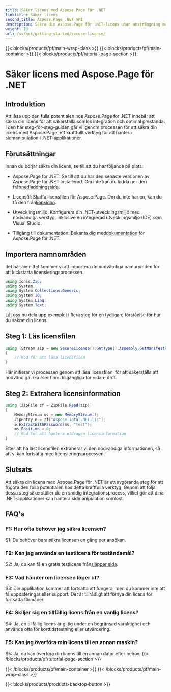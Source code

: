 ```yaml
---
title: Säker licens med Aspose.Page för .NET
linktitle: Säker licens
second_title: Aspose.Page .NET API
description: Säkra din Aspose.Page för .NET-licens utan ansträngning med vår steg-för-steg-guide. Lås upp den fulla potentialen för sömlös sidmanipulation i dina .NET-applikationer.
weight: 13
url: /sv/net/getting-started/secure-license/
---
```


{{< blocks/products/pf/main-wrap-class >}}
{{< blocks/products/pf/main-container >}}
{{< blocks/products/pf/tutorial-page-section >}}

# Säker licens med Aspose.Page för .NET

## Introduktion

Att låsa upp den fulla potentialen hos Aspose.Page för .NET innebär att säkra din licens för att säkerställa sömlös integration och optimal prestanda. I den här steg-för-steg-guiden går vi igenom processen för att säkra din licens med Aspose.Page, ett kraftfullt verktyg för att hantera sidmanipulation i .NET-applikationer.

## Förutsättningar

Innan du börjar säkra din licens, se till att du har följande på plats:

-  Aspose.Page for .NET: Se till att du har den senaste versionen av Aspose.Page for .NET installerad. Om inte kan du ladda ner den från[nedladdningssida](https://releases.aspose.com/page/net/).

-  Licensfil: Skaffa licensfilen för Aspose.Page. Om du inte har en, kan du få den från[köpsidan](https://purchase.aspose.com/buy).

- Utvecklingsmiljö: Konfigurera din .NET-utvecklingsmiljö med nödvändiga verktyg, inklusive en integrerad utvecklingsmiljö (IDE) som Visual Studio.

-  Tillgång till dokumentation: Bekanta dig med[dokumentation](https://reference.aspose.com/page/net/) för Aspose.Page för .NET.

## Importera namnområden

det här avsnittet kommer vi att importera de nödvändiga namnrymden för att kickstarta licensieringsprocessen.


```csharp
using Ionic.Zip;
using System;
using System.Collections.Generic;
using System.IO;
using System.Linq;
using System.Text;
```

Låt oss nu dela upp exemplet i flera steg för en tydligare förståelse för hur du säkrar din licens.

## Steg 1: Läs licensfilen

```csharp
using (Stream zip = new SecureLicense().GetType().Assembly.GetManifestResourceStream("Aspose.Total.NET.lic.zip"))
{
    // Kod för att läsa licensfilen
}
```

Här initierar vi processen genom att läsa licensfilen, för att säkerställa att nödvändiga resurser finns tillgängliga för vidare drift.

## Steg 2: Extrahera licensinformation

```csharp
using (ZipFile zf = ZipFile.Read(zip))
{
    MemoryStream ms = new MemoryStream();
    ZipEntry e = zf["Aspose.Total.NET.lic"];
    e.ExtractWithPassword(ms, "test");
    ms.Position = 0;
    // Kod för att hantera utdragen licensinformation
}
```

Efter att ha läst licensfilen extraherar vi den nödvändiga informationen, så att vi kan fortsätta med licensieringsprocessen.

## Slutsats

Att säkra din licens med Aspose.Page för .NET är ett avgörande steg för att frigöra den fulla potentialen hos detta kraftfulla verktyg. Genom att följa dessa steg säkerställer du en smidig integrationsprocess, vilket gör att dina .NET-applikationer kan hantera sidmanipulation sömlöst.

## FAQ's

### F1: Hur ofta behöver jag säkra licensen?

S1: Du behöver bara säkra licensen en gång per ansökan.

### F2: Kan jag använda en testlicens för teständamål?

 S2: Ja, du kan få en gratis testlicens från[släpper sida](https://releases.aspose.com/).

### F3: Vad händer om licensen löper ut?

S3: Din applikation kommer att fortsätta att fungera, men du kommer inte att få uppdateringar eller support. Det är tillrådligt att förnya din licens för fortsatta förmåner.

### F4: Skiljer sig en tillfällig licens från en vanlig licens?

S4: Ja, en tillfällig licens är giltig under en begränsad varaktighet och används ofta för korttidstestning eller utvärdering.

### F5: Kan jag överföra min licens till en annan maskin?

S5: Ja, du kan överföra din licens till en annan dator efter behov.
{{< /blocks/products/pf/tutorial-page-section >}}

{{< /blocks/products/pf/main-container >}}
{{< /blocks/products/pf/main-wrap-class >}}

{{< blocks/products/products-backtop-button >}}
